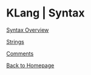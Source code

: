 # KLang | Syntax

[Syntax Overview](Syntax)

[Strings](Strings)

[Comments](Comments)

[Back to Homepage](/KLang/)
